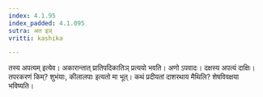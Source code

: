 ```yaml
---
index: 4.1.95
index_padded: 4.1.095
sutra: अत इञ्
vritti: kashika

---
```

तस्य अपत्यम् इत्येव। अकारान्तात् प्रातिपदिकातिञ् प्रत्ययो भवति। अणो ऽपवादः। दक्षस्य अपत्यं दाक्षिः। तपरकरणं किम्? शुभंयाः, कीलालपाः इत्यतो मा भूत्। कथं प्रदीयतां दाशरथाय मैथिलि? शेषविवक्षया भविष्यति।